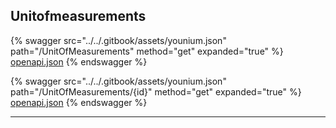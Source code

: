 ## Unitofmeasurements




{% swagger src="../../.gitbook/assets/younium.json" path="/UnitOfMeasurements" method="get" expanded="true" %}
[openapi.json](./docs/.gitbook/assets/younium.json)
{% endswagger %}

{% swagger src="../../.gitbook/assets/younium.json" path="/UnitOfMeasurements/{id}" method="get" expanded="true" %}
[openapi.json](./docs/.gitbook/assets/younium.json)
{% endswagger %}


---



